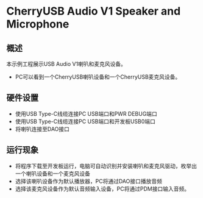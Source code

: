 # CherryUSB Audio V1 Speaker and Microphone

## 概述

本示例工程展示USB Audio V1喇叭和麦克风设备。

- PC可以看到一个CherryUSB喇叭设备和一个CherryUSB麦克风设备。

## 硬件设置

- 使用USB Type-C线缆连接PC USB端口和PWR DEBUG端口
- 使用USB Type-C线缆连接PC USB端口和开发板USB0端口
- 将喇叭连接至DAO接口

## 运行现象

- 将程序下载至开发板运行，电脑可自动识别并安装喇叭和麦克风驱动，枚举出一个喇叭设备和一个麦克风设备
- 选择该喇叭设备作为默认播放器，PC将通过DAO接口播放音频
- 选择该麦克风设备作为默认音频输入设备，PC将通过PDM接口输入音频。

